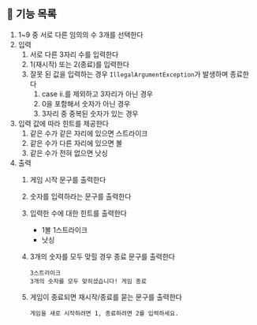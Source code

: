 ## 📄 기능 목록

1. 1~9 중 서로 다른 임의의 수 3개를 선택한다
2. 입력
   1. 서로 다른 3자리 수를 입력한다
   2. 1(재시작) 또는 2(종료)를 입력한다
   3. 잘못 된 값을 입력하는 경우 `IllegalArgumentException`가 발생하며 종료한다
      1. case ii.를 제외하고 3자리가 아닌 경우
      2. 0을 포함해서 숫자가 아닌 경우
      3. 3자리 중 중복된 숫자가 있는 경우
3. 입력 값에 따라 힌트를 제공한다
   1. 같은 수가 같은 자리에 있으면 스트라이크
   2. 같은 수가 다른 자리에 있으면 볼
   3. 같은 수가 전혀 없으면 낫싱
4. 출력
   1. 게임 시작 문구를 출력한다
   2. 숫자를 입력하라는 문구를 출력한다
   3. 입력한 수에 대한 힌트를 출력한다
      - 1볼 1스트라이크
      - 낫싱
   4. 3개의 숫자를 모두 맞힐 경우 종료 문구를 출력한다

       ```
       3스트라이크
       3개의 숫자를 모두 맞히셨습니다! 게임 종료
       ```

   5. 게임이 종료되면 재시작/종료를 묻는 문구를 출력한다

      ```
      게임을 새로 시작하려면 1, 종료하려면 2를 입력하세요.
      ```